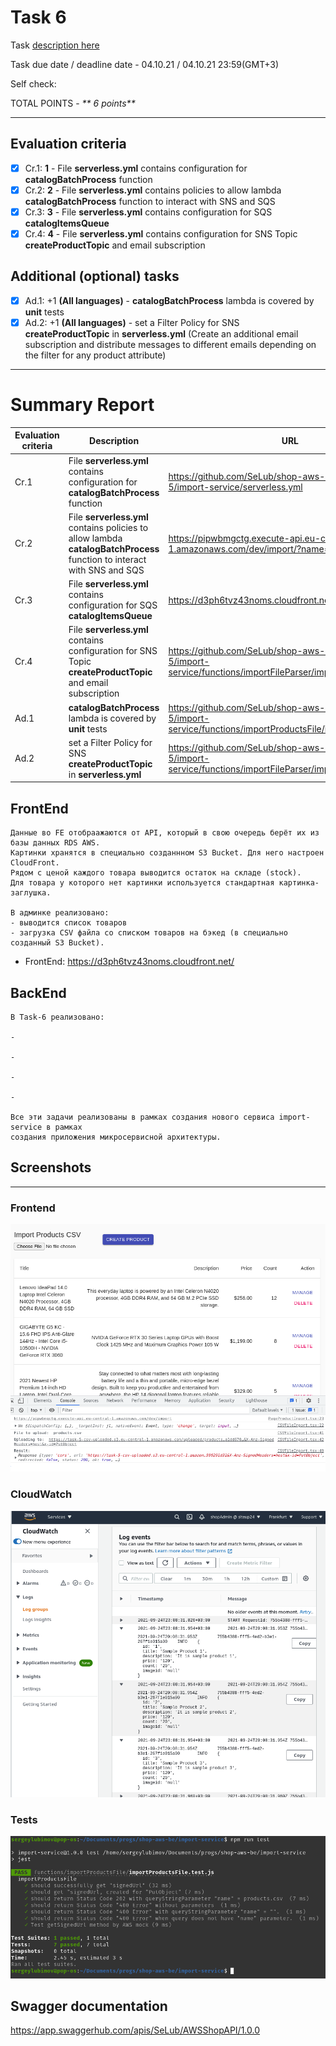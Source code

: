 # __Task 6__

Task [description here](https://github.com/EPAM-JS-Competency-center/cloud-development-course-initial/blob/main/task6-async-services-integration-sqs-sns/task.md)

Task due date / deadline date - 04.10.21 / 04.10.21 23:59(GMT+3)

Self check:
 
 TOTAL POINTS - _** 6 points**_
 
-----------
## __Evaluation criteria__

- [x] Cr.1: **1** - File **serverless.yml** contains configuration for **catalogBatchProcess** function
- [x] Cr.2: **2** - File **serverless.yml** contains policies to allow lambda **catalogBatchProcess** function to interact with SNS and SQS
- [x] Cr.3: **3** - File **serverless.yml** contains configuration for SQS **catalogItemsQueue**
- [x] Cr.4: **4** - File **serverless.yml** contains configuration for SNS Topic **createProductTopic** and email subscription

## __Additional (optional) tasks__

- [x] Ad.1: +1 **(All languages)** - **catalogBatchProcess** lambda is covered by **unit** tests
- [x] Ad.2: +1 **(All languages)** - set a Filter Policy for SNS **createProductTopic** in **serverless.yml** (Create an additional email subscription and distribute messages to different emails depending on the filter for any product attribute)
------------

# __Summary Report__
Evaluation criteria   | Description | URL 
-------|--------------|-----
Cr.1 | File **serverless.yml** contains configuration for **catalogBatchProcess** function   | https://github.com/SeLub/shop-aws-be/blob/task-5/import-service/serverless.yml
Cr.2 | File **serverless.yml** contains policies to allow lambda **catalogBatchProcess** function to interact with SNS and SQS | https://pipwbmgctg.execute-api.eu-central-1.amazonaws.com/dev/import/?name=products.csv
Cr.3 | File **serverless.yml** contains configuration for SQS **catalogItemsQueue** | https://d3ph6tvz43noms.cloudfront.net/admin/products
Cr.4 | File **serverless.yml** contains configuration for SNS Topic **createProductTopic** and email subscription | https://github.com/SeLub/shop-aws-be/blob/task-5/import-service/functions/importFileParser/importFileParser.js
Ad.1 | **catalogBatchProcess** lambda is covered by **unit** tests | https://github.com/SeLub/shop-aws-be/blob/task-5/import-service/functions/importProductsFile/importProductsFile.js
Ad.2 | set a Filter Policy for SNS **createProductTopic** in **serverless.yml** | https://github.com/SeLub/shop-aws-be/blob/task-5/import-service/functions/importFileParser/importFileParser.js

## __FrontEnd__

```
Данные во FE отобраажаются от API, который в свою очередь берёт их из базы данных RDS AWS.
Картинки хранятся в специально созданнном S3 Bucket. Для него настроен CloudFront.
Рядом с ценой каждого товара выводится остаток на складе (stock).
Для товара у которого нет картинки используется стандартная картинка-заглушка.

В админке реализовано: 
- выводится список товаров
- загрузка CSV файла со списком товаров на бэкед (в специально созданный S3 Bucket).

```

* FrontEnd: https://d3ph6tvz43noms.cloudfront.net/ 

## __BackEnd__

```
В Task-6 реализовано: 

- 

- 

- 

- 

Все эти задачи реализованы в рамках создания нового сервиса import-service в рамках
создания приложения микросервисной архитектуры.

```

## Screenshots 

------------

### Frontend

![Fronypage screenshot after download CSV](frontpage.png)

### CloudWatch

![CloudWatch screenshot after parsing CSV](cloudwatch.png)

### Tests

![Tests resaults](tests.png)

## __Swagger documentation__

https://app.swaggerhub.com/apis/SeLub/AWSShopAPI/1.0.0
